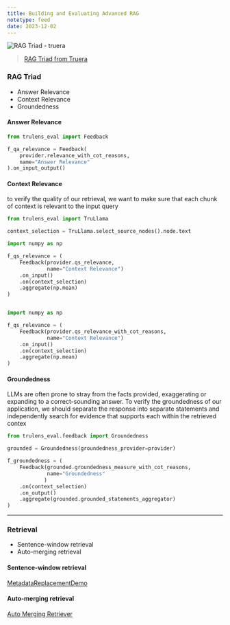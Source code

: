 ```yaml
---
title: Building and Evaluating Advanced RAG
notetype: feed
date: 2023-12-02
---
```



![RAG Triad - truera](https://truera.com/wp-content/uploads/2023/09/TruEra-How-to-prevent-LLMs-from-hallucinating-Figure-2-1024x566.png)


> [RAG Triad from Truera](https://truera.com/ai-quality-education/generative-ai-rags/how-to-prevent-llms-from-hallucinating/)

### RAG Triad

- Answer Relevance
- Context Relevance
- Groundedness


#### Answer Relevance


```python
from trulens_eval import Feedback

f_qa_relevance = Feedback(
    provider.relevance_with_cot_reasons,
    name="Answer Relevance"
).on_input_output()
```

#### Context Relevance

to verify the quality of our retrieval, we want to make sure that each chunk of context is relevant to the input query


```python
from trulens_eval import TruLlama

context_selection = TruLlama.select_source_nodes().node.text

import numpy as np

f_qs_relevance = (
    Feedback(provider.qs_relevance,
             name="Context Relevance")
    .on_input()
    .on(context_selection)
    .aggregate(np.mean)
)


import numpy as np

f_qs_relevance = (
    Feedback(provider.qs_relevance_with_cot_reasons,
             name="Context Relevance")
    .on_input()
    .on(context_selection)
    .aggregate(np.mean)
)
```

#### Groundedness

LLMs are often prone to stray from the facts provided, exaggerating or expanding to a correct-sounding answer. To verify the groundedness of our application, we should separate the response into separate statements and independently search for evidence that supports each within the retrieved contex


```python
from trulens_eval.feedback import Groundedness

grounded = Groundedness(groundedness_provider=provider)

f_groundedness = (
    Feedback(grounded.groundedness_measure_with_cot_reasons,
             name="Groundedness"
            )
    .on(context_selection)
    .on_output()
    .aggregate(grounded.grounded_statements_aggregator)
)
```


---

### Retrieval

- Sentence-window retrieval
- Auto-merging retrieval

#### Sentence-window retrieval

[MetadataReplacementDemo](https://docs.llamaindex.ai/en/stable/examples/node_postprocessor/MetadataReplacementDemo.html)

#### Auto-merging retrieval

[Auto Merging Retriever](https://docs.llamaindex.ai/en/stable/examples/retrievers/auto_merging_retriever.html)
